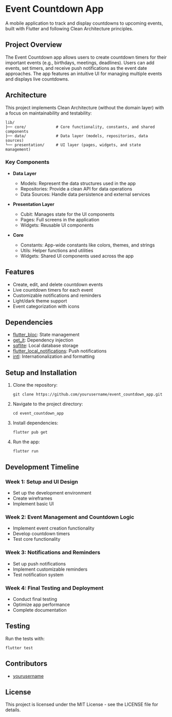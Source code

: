 # Event Countdown App

A mobile application to track and display countdowns to upcoming events, built with Flutter and following Clean Architecture principles.

## Project Overview

The Event Countdown app allows users to create countdown timers for their important events (e.g., birthdays, meetings, deadlines). Users can add events, set timers, and receive push notifications as the event date approaches. The app features an intuitive UI for managing multiple events and displays live countdowns.

## Architecture

This project implements Clean Architecture (without the domain layer) with a focus on maintainability and testability:

```
lib/
├── core/             # Core functionality, constants, and shared components
├── data/             # Data layer (models, repositories, data sources)
└── presentation/     # UI layer (pages, widgets, and state management)
```

### Key Components

- **Data Layer**
  - Models: Represent the data structures used in the app
  - Repositories: Provide a clean API for data operations
  - Data Sources: Handle data persistence and external services

- **Presentation Layer**
  - Cubit: Manages state for the UI components
  - Pages: Full screens in the application
  - Widgets: Reusable UI components

- **Core**
  - Constants: App-wide constants like colors, themes, and strings
  - Utils: Helper functions and utilities
  - Widgets: Shared UI components used across the app

## Features

- Create, edit, and delete countdown events
- Live countdown timers for each event
- Customizable notifications and reminders
- Light/dark theme support
- Event categorization with icons

## Dependencies

- [flutter_bloc](https://pub.dev/packages/flutter_bloc): State management
- [get_it](https://pub.dev/packages/get_it): Dependency injection
- [sqflite](https://pub.dev/packages/sqflite): Local database storage
- [flutter_local_notifications](https://pub.dev/packages/flutter_local_notifications): Push notifications
- [intl](https://pub.dev/packages/intl): Internationalization and formatting

## Setup and Installation

1. Clone the repository:
   ```
   git clone https://github.com/yourusername/event_countdown_app.git
   ```

2. Navigate to the project directory:
   ```
   cd event_countdown_app
   ```

3. Install dependencies:
   ```
   flutter pub get
   ```

4. Run the app:
   ```
   flutter run
   ```

## Development Timeline

### Week 1: Setup and UI Design
- Set up the development environment
- Create wireframes
- Implement basic UI

### Week 2: Event Management and Countdown Logic
- Implement event creation functionality
- Develop countdown timers
- Test core functionality

### Week 3: Notifications and Reminders
- Set up push notifications
- Implement customizable reminders
- Test notification system

### Week 4: Final Testing and Deployment
- Conduct final testing
- Optimize app performance
- Complete documentation

## Testing

Run the tests with:
```
flutter test
```

## Contributors

- [yourusername](https://github.com/yourusername)


## License

This project is licensed under the MIT License - see the LICENSE file for details.
